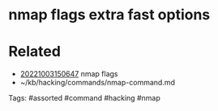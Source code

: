 # nmap flags extra fast options

# Related
- [20221003150647](/zet/20221003150647/README.md) nmap flags
- ~/kb/hacking/commands/nmap-command.md

Tags:
    #assorted #command #hacking #nmap
